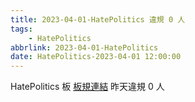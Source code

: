 ```yaml
---
title: 2023-04-01-HatePolitics 違規 0 人
tags:
    - HatePolitics
abbrlink: 2023-04-01-HatePolitics
date: HatePolitics-2023-04-01 12:00:00
---
```

HatePolitics 板 [板規連結](https://www.ptt.cc/bbs/HatePolitics/M.1617115262.A.D60.html)
昨天違規 0 人
